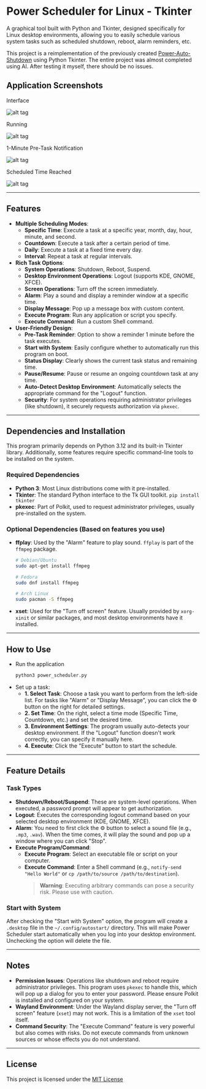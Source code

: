 # Power Scheduler for Linux - Tkinter

A graphical tool built with Python and Tkinter, designed specifically for Linux desktop environments,
allowing you to easily schedule various system tasks such as scheduled shutdown, reboot, alarm reminders, etc.

This project is a reimplementation of the previously created [Power-Auto-Shutdown](https://github.com/twtrubiks/Power-Auto-Shutdown) using Python Tkinter.
The entire project was almost completed using AI. After testing it myself, there should be no issues.

## Application Screenshots

Interface

![alt tag](Screenshot_2.png)

Running

![alt tag](Screenshot_1.png)

1-Minute Pre-Task Notification

![alt tag](https://cdn.imgpile.com/f/ae5OfFE_xl.png)

Scheduled Time Reached

![alt tag](https://cdn.imgpile.com/f/UVOx7xU_xl.png)

-----

## Features

  - **Multiple Scheduling Modes**:
      - **Specific Time**: Execute a task at a specific year, month, day, hour, minute, and second.
      - **Countdown**: Execute a task after a certain period of time.
      - **Daily**: Execute a task at a fixed time every day.
      - **Interval**: Repeat a task at regular intervals.
  - **Rich Task Options**:
      - **System Operations**: Shutdown, Reboot, Suspend.
      - **Desktop Environment Operations**: Logout (supports KDE, GNOME, XFCE).
      - **Screen Operations**: Turn off the screen immediately.
      - **Alarm**: Play a sound and display a reminder window at a specific time.
      - **Display Message**: Pop up a message box with custom content.
      - **Execute Program**: Run any application or script you specify.
      - **Execute Command**: Run a custom Shell command.
  - **User-Friendly Design**:
      - **Pre-Task Reminder**: Option to show a reminder 1 minute before the task executes.
      - **Start with System**: Easily configure whether to automatically run this program on boot.
      - **Status Display**: Clearly shows the current task status and remaining time.
      - **Pause/Resume**: Pause or resume an ongoing countdown task at any time.
      - **Auto-Detect Desktop Environment**: Automatically selects the appropriate command for the "Logout" function.
      - **Security**: For system operations requiring administrator privileges (like shutdown), it securely requests authorization via `pkexec`.

-----

## Dependencies and Installation

This program primarily depends on Python 3.12 and its built-in Tkinter library. Additionally, some features require specific command-line tools to be installed on the system.

### Required Dependencies

  - **Python 3**: Most Linux distributions come with it pre-installed.
  - **Tkinter**: The standard Python interface to the Tk GUI toolkit. `pip install tkinter`
  - **pkexec**: Part of Polkit, used to request administrator privileges, usually pre-installed on the system.

### Optional Dependencies (Based on features you use)

  - **ffplay**: Used by the "Alarm" feature to play sound. `ffplay` is part of the `ffmpeg` package.
    ```bash
    # Debian/Ubuntu
    sudo apt-get install ffmpeg

    # Fedora
    sudo dnf install ffmpeg

    # Arch Linux
    sudo pacman -S ffmpeg
    ```
  - **xset**: Used for the "Turn off screen" feature. Usually provided by `xorg-xinit` or similar packages, and most desktop environments have it installed.

-----

## How to Use

  - Run the application
    ```bash
    python3 power_scheduler.py
    ```
  - Set up a task:
      - **1. Select Task**: Choose a task you want to perform from the left-side list. For tasks like "Alarm" or "Display Message", you can click the ⚙️ button on the right for detailed settings.
      - **2. Set Time**: On the right, select a time mode (Specific Time, Countdown, etc.) and set the desired time.
      - **3. Environment Settings**: The program usually auto-detects your desktop environment. If the "Logout" function doesn't work correctly, you can specify it manually here.
      - **4. Execute**: Click the "Execute" button to start the schedule.

-----

## Feature Details

### Task Types

  - **Shutdown/Reboot/Suspend**: These are system-level operations. When executed, a password prompt will appear to get authorization.
  - **Logout**: Executes the corresponding logout command based on your selected desktop environment (KDE, GNOME, XFCE).
  - **Alarm**: You need to first click the ⚙️ button to select a sound file (e.g., `.mp3`, `.wav`). When the time comes, it will play the sound and pop up a window where you can click "Stop".
  - **Execute Program/Command**:
      - **Execute Program**: Select an executable file or script on your computer.
      - **Execute Command**: Enter a Shell command (e.g., `notify-send "Hello World"` or `cp /path/to/source /path/to/destination`).
        > **Warning**: Executing arbitrary commands can pose a security risk. Please use with caution.

### Start with System

After checking the "Start with System" option, the program will create a `.desktop` file in the `~/.config/autostart/` directory. This will make Power Scheduler start automatically when you log into your desktop environment. Unchecking the option will delete the file.

-----

## Notes

  - **Permission Issues**: Operations like shutdown and reboot require administrator privileges. This program uses `pkexec` to handle this, which will pop up a dialog for you to enter your password. Please ensure Polkit is installed and configured on your system.
  - **Wayland Environment**: Under the Wayland display server, the "Turn off screen" feature (`xset`) may not work. This is a limitation of the `xset` tool itself.
  - **Command Security**: The "Execute Command" feature is very powerful but also comes with risks. Do not execute commands from unknown sources or whose effects you do not understand.

-----

## License

This project is licensed under the [MIT License](LICENSE)